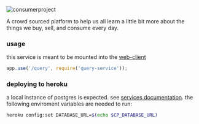 ![consumerproject](http://i.imgur.com/iLlaWxJ.png)

A crowd sourced platform to help us all learn a little bit more about the
things we buy, sell, and consume every day.

### usage

this service is meant to be mounted into the
[web-client](https://github.com/consumr-project/web-client)

```js
app.use('/query', require('query-service'));
```

### deploying to heroku

a local instance of postgres is expected. see
[services documentation](docs/services.md).
the following enviroment variables are needed to run:

```bash
heroku config:set DATABASE_URL=$(echo $CP_DATABASE_URL)
```
